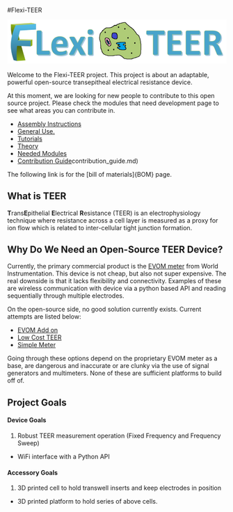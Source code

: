 #Flexi-TEER

![](images/logo.png)


Welcome to the Flexi-TEER project. This project is about an adaptable, powerful open-source transepitheal electrical resistance device. 

At this moment, we are looking for new people to contribute to this open source project. Please check the modules that need development page to see what areas you can contribute in. 


* [Assembly Instructions](assembly_instructions.md)
* [General Use.](General_use.md)
* [Tutorials](Tutorials.md)
* [Theory](theory.md)
* [Needed Modules](needed_modules.md)
* [Contribution Guide]()contribution_guide.md)


 The following link is for the [bill of materials]{BOM} page.

## What is TEER

**T**rans**E**pithelial **E**lectrical **R**esistance (TEER) is an electrophysiology technique where resistance across a cell layer is measured as a proxy for ion flow which is related to inter-cellular tight junction formation. 

## Why Do We Need an Open-Source TEER Device?
Currently, the primary commercial product is the [EVOM meter](https://www.wpiinc.com/evom3-epithelial-volt-ohm-teer-meter-3) from World Instrumentation. This device is not cheap, but also not super expensive. The real downside is that it lacks flexibility and connectivity. Examples of these are wireless communication with device via a python based API and reading sequentially through multiple electrodes. 

On the open-source side, no good solution currently exists. Current attempts are listed below:

* [EVOM Add on](https://www.ncbi.nlm.nih.gov/pmc/articles/PMC8000980/)
* [Low Cost TEER](https://chemrxiv.org/engage/chemrxiv/article-details/60c746bdbb8c1aa1073da918)
* [Simple Meter](https://www.jove.com/v/60087/a-simple-approach-to-perform-teer-measurements-using-self-made-volt)

Going through these options depend on the proprietary EVOM meter as a base, are dangerous and inaccurate or are clunky via the use of signal generators and multimeters. None of these are sufficient platforms to build off of. 

## Project Goals

#### Device Goals
1. Robust TEER measurement operation (Fixed Frequency and Frequency Sweep)
* WiFi interface with a Python API

#### Accessory Goals
1. 3D printed cell to hold transwell inserts and keep electrodes in position
* 3D printed platform to hold series of above cells. 


